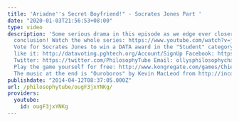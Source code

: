 ```yaml
---
title: 'Ariadne''s Secret Boyfriend!" - Socrates Jones Part '
date: "2020-01-03T21:56:53+08:00"
type: video
description: 'Some serious drama in this episode as we edge ever closer to the epic
  conclusion! Watch the whole series: https://www.youtube.com/watch?v=j9DVftt9lm4&index=2&list=PLvoAL-KSZ32c9ilehJSvRo0sDMuqWN6cS
  Vote for Socrates Jones to win a DATA award in the "Student" category here if you
  like it: http://datavoting.pghtech.org/Account/SignUp Facebook: https://www.facebook.com/PhilosophyTube?ref=hl
  Twitter: https://twitter.com/PhilosophyTube Email: ollysphilosophychannel@gmail.com
  Play the game yourself for free: http://www.kongregate.com/games/ChiefWakamakamu/socrates-jones-pro-philosopher
  The music at the end is "Ouroboros" by Kevin MacLeod from http://incompetech.com'
publishdate: "2014-04-12T08:37:05.000Z"
url: /philosophytube/ougF3jxYNKg/
providers:
  youtube:
    id: ougF3jxYNKg
---
```

